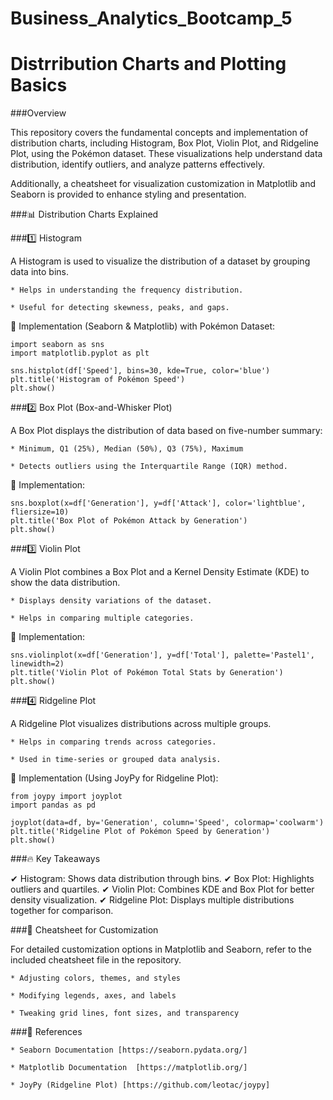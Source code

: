 # Business_Analytics_Bootcamp_5

# Distrribution Charts and Plotting Basics

###Overview

This repository covers the fundamental concepts and implementation of distribution charts, including Histogram, Box Plot, Violin Plot, and Ridgeline Plot, using the Pokémon dataset. These visualizations help understand data distribution, identify outliers, and analyze patterns effectively.

Additionally, a cheatsheet for visualization customization in Matplotlib and Seaborn is provided to enhance styling and presentation.


###📊 Distribution Charts Explained

###1️⃣ Histogram

A Histogram is used to visualize the distribution of a dataset by grouping data into bins.

    * Helps in understanding the frequency distribution.
    
    * Useful for detecting skewness, peaks, and gaps.

🔹 Implementation (Seaborn & Matplotlib) with Pokémon Dataset:

    import seaborn as sns
    import matplotlib.pyplot as plt
    
    sns.histplot(df['Speed'], bins=30, kde=True, color='blue')
    plt.title('Histogram of Pokémon Speed')
    plt.show()


###2️⃣ Box Plot (Box-and-Whisker Plot)

A Box Plot displays the distribution of data based on five-number summary:

    * Minimum, Q1 (25%), Median (50%), Q3 (75%), Maximum
    
    * Detects outliers using the Interquartile Range (IQR) method.

🔹 Implementation:

    sns.boxplot(x=df['Generation'], y=df['Attack'], color='lightblue', fliersize=10)
    plt.title('Box Plot of Pokémon Attack by Generation')
    plt.show()


###3️⃣ Violin Plot

A Violin Plot combines a Box Plot and a Kernel Density Estimate (KDE) to show the data distribution.

    * Displays density variations of the dataset.
    
    * Helps in comparing multiple categories.

🔹 Implementation:

    sns.violinplot(x=df['Generation'], y=df['Total'], palette='Pastel1', linewidth=2)
    plt.title('Violin Plot of Pokémon Total Stats by Generation')
    plt.show()


###4️⃣ Ridgeline Plot

A Ridgeline Plot visualizes distributions across multiple groups.

    * Helps in comparing trends across categories.
    
    * Used in time-series or grouped data analysis.

🔹 Implementation (Using JoyPy for Ridgeline Plot):

    from joypy import joyplot
    import pandas as pd
    
    joyplot(data=df, by='Generation', column='Speed', colormap='coolwarm')
    plt.title('Ridgeline Plot of Pokémon Speed by Generation')
    plt.show()


###🔥 Key Takeaways

✔ Histogram: Shows data distribution through bins.
✔ Box Plot: Highlights outliers and quartiles.
✔ Violin Plot: Combines KDE and Box Plot for better density visualization.
✔ Ridgeline Plot: Displays multiple distributions together for comparison.


###🎨 Cheatsheet for Customization

For detailed customization options in Matplotlib and Seaborn, refer to the included cheatsheet file in the repository.

    * Adjusting colors, themes, and styles
    
    * Modifying legends, axes, and labels
    
    * Tweaking grid lines, font sizes, and transparency



###📌 References

    * Seaborn Documentation [https://seaborn.pydata.org/]
    
    * Matplotlib Documentation  [https://matplotlib.org/]
    
    * JoyPy (Ridgeline Plot) [https://github.com/leotac/joypy]


